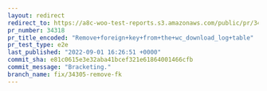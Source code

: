 ```yaml
---
layout: redirect
redirect_to: https://a8c-woo-test-reports.s3.amazonaws.com/public/pr/34318/e2e/index.html
pr_number: 34318
pr_title_encoded: "Remove+foreign+key+from+the+wc_download_log+table"
pr_test_type: e2e
last_published: "2022-09-01 16:26:51 +0000"
commit_sha: e81c0615e3e32aba41bcef321e61864001466cfb
commit_message: "Bracketing."
branch_name: fix/34305-remove-fk
---
```

